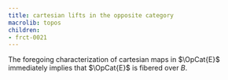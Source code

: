 ```yaml
---
title: cartesian lifts in the opposite category
macrolib: topos
children:
- frct-0021
---
```


The foregoing characterization of cartesian maps in $\OpCat{E}$
immediately implies that $\OpCat{E}$ is fibered over $B$.
